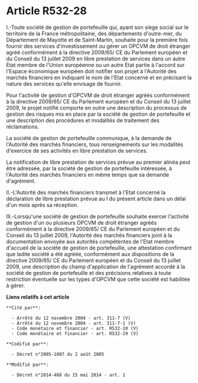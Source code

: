 # Article R532-28

I.-Toute société de gestion de portefeuille qui, ayant son siège social sur le territoire de la France métropolitaine, des
départements d'outre-mer, du Département de Mayotte et de Saint-Martin, souhaite pour la première fois fournir des services
d'investissement ou gérer un OPCVM de droit étranger agréé conformément à la directive 2009/65/ CE du Parlement européen et
du Conseil du 13 juillet 2009 en libre prestation de services dans un autre Etat membre de l'Union européenne ou un autre
Etat partie à l'accord sur l'Espace économique européen doit notifier son projet à l'Autorité des marchés financiers en
indiquant le nom de l'Etat concerné et en précisant la nature des services qu'elle envisage de fournir. 

Pour l'activité de gestion d'OPCVM de droit étranger agréés conformément à la directive 2009/65/ CE du Parlement européen et
du Conseil du 13 juillet 2009, le projet notifié comporte en outre une description du processus de gestion des risques mis en
place par la société de gestion de portefeuille et une description des procédures et modalités de traitement des
réclamations. 

La société de gestion de portefeuille communique, à la demande de l'Autorité des marchés financiers, tous renseignements sur
les modalités d'exercice de ses activités en libre prestation de services. 

La notification de libre prestation de services prévue au premier alinéa peut être adressée, par la société de gestion de
portefeuille intéressée, à l'Autorité des marchés financiers en même temps que sa demande d'agrément. 

II.-L'Autorité des marchés financiers transmet à l'Etat concerné la déclaration de libre prestation prévue au I du présent
article dans un délai d'un mois après sa réception. 

III.-Lorsqu'une société de gestion de portefeuille souhaite exercer l'activité de gestion d'un ou plusieurs OPCVM de droit
étranger agréés conformément à la directive 2009/65/ CE du Parlement européen et du Conseil du 13 juillet 2009, l'Autorité
des marchés financiers joint à la documentation envoyée aux autorités compétentes de l'Etat membre d'accueil de la société de
gestion de portefeuille, une attestation confirmant que ladite société a été agréée, conformément aux dispositions de la
directive 2009/65/ CE du Parlement européen et du Conseil du 13 juillet 2009, une description du champ d'application de
l'agrément accordé à la société de gestion de portefeuille et des précisions relatives à toute restriction éventuelle sur les
types d'OPCVM que cette société est habilitée à gérer.

**Liens relatifs à cet article**

	**Cité par**:

	  - Arrêté du 12 novembre 2004 - art. 311-7 (V)
	  - Arrêté du 12 novembre 2004 - art. 311-7-1 (V)
	  - Code monétaire et financier - art. R532-10 (V)
	  - Code monétaire et financier - art. R532-29 (V)

	**Codifié par**:

	  - Décret n°2005-1007 du 2 août 2005

	**Modifié par**:

	  - Décret n°2014-488 du 15 mai 2014 - art. 1
